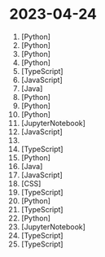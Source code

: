 # 2023-04-24

1. [](https://github.comundefined "🔊 Text-Prompted Generative Audio Model") [Python]
2. [](https://github.comundefined "An open-source tool-augmented conversational language model from Fudan University") [Python]
3. [](https://github.comundefined "decentralising the Ai Industry, free gpt-4/3.5 scripts through several reverse engineered api's ( poe.com, phind.com, chat.openai.com, phind.com, writesonic.com, sqlchat.ai, t3nsor.com, you.com etc...)") [Python]
4. [](https://github.comundefined "") [Python]
5. [](https://github.comundefined "⚖️ AI 法律助手") [TypeScript]
6. [](https://github.comundefined "ChatGPT interface with better UI + running on free gpt api's") [JavaScript]
7. [](https://github.comundefined "mall项目是一套电商系统，包括前台商城系统及后台管理系统，基于SpringBoot+MyBatis实现，采用Docker容器化部署。 前台商城系统包含首页门户、商品推荐、商品搜索、商品展示、购物车、订单流程、会员中心、客户服务、帮助中心等模块。 后台管理系统包含商品管理、订单管理、会员管理、促销管理、运营管理、内容管理、统计报表、财务管理、权限管理、设置等模块。") [Java]
8. [](https://github.comundefined "Python - 100天从新手到大师") [Python]
9. [](https://github.comundefined "Auto-GPT中文版本及爱好者组织 同步更新原项目 AI领域创业 自媒体组织 用AI工作学习创作变现") [Python]
10. [](https://github.comundefined "潘多拉，一个不只是命令行的ChatGPT。") [Python]
11. [](https://github.comundefined "Inpaint anything using Segment Anything and inpainting models.") [JupyterNotebook]
12. [](https://github.comundefined "Superpower ChatGPT Chrome Extension") [JavaScript]
13. [](https://github.comundefined "😎 Awesome lists about all kinds of interesting topics") 
14. [](https://github.comundefined "Babylon.js is a powerful, beautiful, simple, and open game and rendering engine packed into a friendly JavaScript framework.") [TypeScript]
15. [](https://github.comundefined "langchain-ChatGLM, local knowledge based ChatGLM with langchain ｜ 基于本地知识的 ChatGLM 问答") [Python]
16. [](https://github.comundefined "人人可用的开源数据可视化分析工具。") [Java]
17. [](https://github.comundefined "Fay是一个完整的开源项目，包含Fay控制器及数字人模型，可灵活组合出不同的应用场景：虚拟主播、现场推销货、商品导购、语音助理、远程语音助理、数字人互动、数字人面试官及心理测评、贾维斯、Her。 开源项目，非产品试用！！！") [JavaScript]
18. [](https://github.comundefined "闻达：一个LLM调用平台。为小模型外挂知识库查找和设计自动执行动作，实现不亚于于大模型的生成能力") [CSS]
19. [](https://github.comundefined "One-Click to deploy well-designed ChatGPT web UI on Vercel. 一键拥有你自己的 ChatGPT 网页服务。") [TypeScript]
20. [](https://github.comundefined "Wechat robot based on ChatGPT, which using OpenAI api and itchat library. 使用ChatGPT搭建微信聊天机器人，基于GPT3.5/4.0 API和itchat实现，能处理文本、语音和图片，访问操作系统和互联网。") [Python]
21. [](https://github.comundefined "a better universal ui system") [TypeScript]
22. [](https://github.comundefined "An Artificial Intelligence Automation Platform. AI Instruction management from various providers, has an adaptive memory, and a versatile plugin system with many commands including web browsing. Supports many AI providers and models and growing support every day.") [Python]
23. [](https://github.comundefined "HuggingLLM, Hugging Future.") [JupyterNotebook]
24. [](https://github.comundefined "bloop is a fast code search engine written in Rust.") [TypeScript]
25. [](https://github.comundefined "🤖 Assemble, configure, and deploy autonomous AI Agents in your browser.一键免费部署你的私人AutoGPT 网页应用") [TypeScript]
